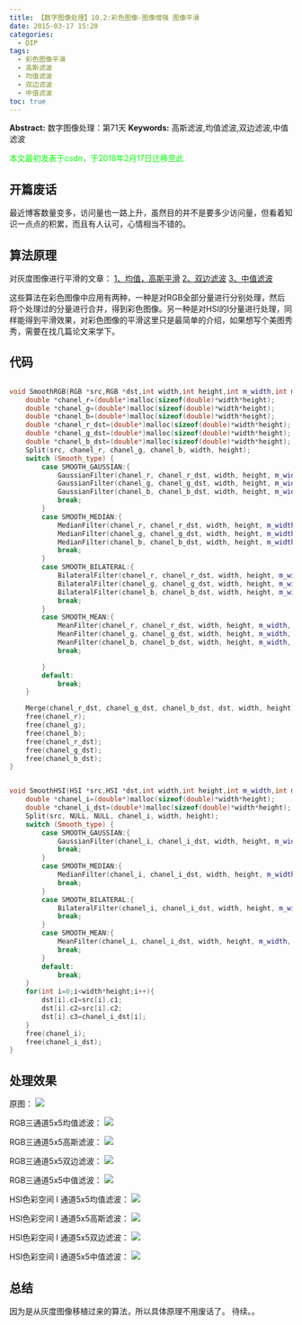 ```yaml
---
title: 【数字图像处理】10.2:彩色图像-图像增强 图像平滑
date: 2015-03-17 15:20
categories:
  - DIP
tags:
  - 彩色图像平滑
  - 高斯滤波
  - 均值滤波
  - 双边滤波
  - 中值滤波
toc: true
---
```

**Abstract:** 数字图像处理：第71天
**Keywords:** 高斯滤波,均值滤波,双边滤波,中值滤波
<!--more-->
<font color="00FF00">本文最初发表于csdn，于2018年2月17日迁移至此</font>
## 开篇废话
最近博客数量变多，访问量也一路上升，虽然目的并不是要多少访问量，但看着知识一点点的积累，而且有人认可，心情相当不错的。
## 算法原理
对灰度图像进行平滑的文章：
[1、均值，高斯平滑](http://face2ai.com/DIP-5-2-灰度图像-图像增强-平滑之均值滤波-高斯滤波/)
[2、双边滤波](http://face2ai.com/DIP-5-3-灰度图像-图像增强-双边滤波BilateralFiltering/)
[3、中值滤波](http://face2ai.com/DIP-5-4-灰度图像-图像增强-中值滤波/)

这些算法在彩色图像中应用有两种，一种是对RGB全部分量进行分别处理，然后将个处理过的分量进行合并，得到彩色图像。另一种是对HSI的I分量进行处理，同样能得到平滑效果，对彩色图像的平滑这里只是最简单的介绍，如果想写个美图秀秀，需要在找几篇论文来学下。
## 代码
```c++

void SmoothRGB(RGB *src,RGB *dst,int width,int height,int m_width,int m_height,double param1,double param2,int Smooth_type){
    double *chanel_r=(double*)malloc(sizeof(double)*width*height);
    double *chanel_g=(double*)malloc(sizeof(double)*width*height);
    double *chanel_b=(double*)malloc(sizeof(double)*width*height);
    double *chanel_r_dst=(double*)malloc(sizeof(double)*width*height);
    double *chanel_g_dst=(double*)malloc(sizeof(double)*width*height);
    double *chanel_b_dst=(double*)malloc(sizeof(double)*width*height);
    Split(src, chanel_r, chanel_g, chanel_b, width, height);
    switch (Smooth_type) {
        case SMOOTH_GAUSSIAN:{
            GaussianFilter(chanel_r, chanel_r_dst, width, height, m_width, m_height, param1);
            GaussianFilter(chanel_g, chanel_g_dst, width, height, m_width, m_height, param1);
            GaussianFilter(chanel_b, chanel_b_dst, width, height, m_width, m_height, param1);
            break;
        }
        case SMOOTH_MEDIAN:{
            MedianFilter(chanel_r, chanel_r_dst, width, height, m_width, m_height);
            MedianFilter(chanel_g, chanel_g_dst, width, height, m_width, m_height);
            MedianFilter(chanel_b, chanel_b_dst, width, height, m_width, m_height);
            break;
        }
        case SMOOTH_BILATERAL:{
            BilateralFilter(chanel_r, chanel_r_dst, width, height, m_width, m_height, param1, param2);
            BilateralFilter(chanel_g, chanel_g_dst, width, height, m_width, m_height, param1, param2);
            BilateralFilter(chanel_b, chanel_b_dst, width, height, m_width, m_height, param1, param2);
            break;
        }
        case SMOOTH_MEAN:{
            MeanFilter(chanel_r, chanel_r_dst, width, height, m_width, m_height);
            MeanFilter(chanel_g, chanel_g_dst, width, height, m_width, m_height);
            MeanFilter(chanel_b, chanel_b_dst, width, height, m_width, m_height);
            break;

        }
        default:
            break;
    }

    Merge(chanel_r_dst, chanel_g_dst, chanel_b_dst, dst, width, height);
    free(chanel_r);
    free(chanel_g);
    free(chanel_b);
    free(chanel_r_dst);
    free(chanel_g_dst);
    free(chanel_b_dst);
}


void SmoothHSI(HSI *src,HSI *dst,int width,int height,int m_width,int m_height,double param1,double param2,int Smooth_type){
    double *chanel_i=(double*)malloc(sizeof(double)*width*height);
    double *chanel_i_dst=(double*)malloc(sizeof(double)*width*height);
    Split(src, NULL, NULL, chanel_i, width, height);
    switch (Smooth_type) {
        case SMOOTH_GAUSSIAN:{
            GaussianFilter(chanel_i, chanel_i_dst, width, height, m_width, m_height, param1);
            break;
        }
        case SMOOTH_MEDIAN:{
            MedianFilter(chanel_i, chanel_i_dst, width, height, m_width, m_height);
            break;
        }
        case SMOOTH_BILATERAL:{
            BilateralFilter(chanel_i, chanel_i_dst, width, height, m_width, m_height, param1, param2);
            break;
        }
        case SMOOTH_MEAN:{
            MeanFilter(chanel_i, chanel_i_dst, width, height, m_width, m_height);
            break;
        }
        default:
            break;
    }
    for(int i=0;i<width*height;i++){
        dst[i].c1=src[i].c1;
        dst[i].c2=src[i].c2;
        dst[i].c3=chanel_i_dst[i];
    }
    free(chanel_i);
    free(chanel_i_dst);
}


```
## 处理效果
原图：
![](https://tony4ai-1251394096.cos.ap-hongkong.myqcloud.com/blog_images/DIP-10-2-彩色图像-图像增强-图像平滑/20150317151425981.png)

RGB三通道5x5均值滤波：
![](https://tony4ai-1251394096.cos.ap-hongkong.myqcloud.com/blog_images/DIP-10-2-彩色图像-图像增强-图像平滑/20150317151447603.png)

RGB三通道5x5高斯滤波：
![](https://tony4ai-1251394096.cos.ap-hongkong.myqcloud.com/blog_images/DIP-10-2-彩色图像-图像增强-图像平滑/20150317151631005.png)

RGB三通道5x5双边滤波：
![](https://tony4ai-1251394096.cos.ap-hongkong.myqcloud.com/blog_images/DIP-10-2-彩色图像-图像增强-图像平滑/20150317151517790.png)

RGB三通道5x5中值滤波：
![](https://tony4ai-1251394096.cos.ap-hongkong.myqcloud.com/blog_images/DIP-10-2-彩色图像-图像增强-图像平滑/20150317151536494.png)

HSI色彩空间 I 通道5x5均值滤波：
![](https://tony4ai-1251394096.cos.ap-hongkong.myqcloud.com/blog_images/DIP-10-2-彩色图像-图像增强-图像平滑/20150317151839175.png)

HSI色彩空间 I 通道5x5高斯滤波：
![](https://tony4ai-1251394096.cos.ap-hongkong.myqcloud.com/blog_images/DIP-10-2-彩色图像-图像增强-图像平滑/20150317151723675.png)

HSI色彩空间 I 通道5x5双边滤波：
![](https://tony4ai-1251394096.cos.ap-hongkong.myqcloud.com/blog_images/DIP-10-2-彩色图像-图像增强-图像平滑/20150317151904540.png)

HSI色彩空间 I 通道5x5中值滤波：
![](https://tony4ai-1251394096.cos.ap-hongkong.myqcloud.com/blog_images/DIP-10-2-彩色图像-图像增强-图像平滑/20150317151918502.png)

## 总结
因为是从灰度图像移植过来的算法，所以具体原理不用废话了。
待续。。
